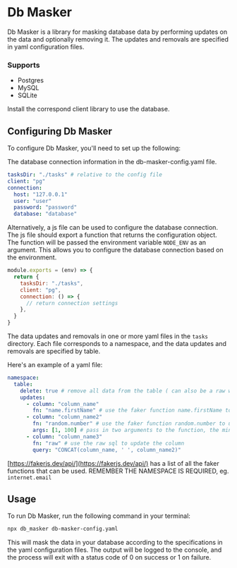 # Db Masker

Db Masker is a library for masking database data by performing updates on the data and optionally removing it. The updates and removals are specified in yaml configuration files.

### Supports

- Postgres
- MySQL
- SQLite

Install the correspond client library to use the database.

## Configuring Db Masker
To configure Db Masker, you'll need to set up the following:

The database connection information in the db-masker-config.yaml file.
```yaml
tasksDir: "./tasks" # relative to the config file
client: "pg"
connection:
  host: "127.0.0.1"
  user: "user"
  password: "password"
  database: "database"
```

Alternatively, a js file can be used to configure the database connection. The js file should export a function that returns the configuration object. The function will be passed the environment variable `NODE_ENV` as an argument. This allows you to configure the database connection based on the environment.

```js
module.exports = (env) => {
  return {
    tasksDir: "./tasks",
    client: "pg",
    connection: () => {
      // return connection settings
    },
  }
}
```

The data updates and removals in one or more yaml files in the `tasks` directory. Each file corresponds to a namespace, and the data updates and removals are specified by table.

Here's an example of a yaml file:

```yaml
namespace:
  table:
    delete: true # remove all data from the table ( can also be a raw where clause eg. "column_name2 > 100" )
    updates:
      - column: "column_name"
        fn: "name.firstName" # use the faker function name.firstName to update the column
      - column: "column_name2"
        fn: "random.number" # use the faker function random.number to update the column
        args: [1, 100] # pass in two arguments to the function, the minimum and maximum numbers
      - column: "column_name3"
        fn: "raw" # use the raw sql to update the column
        query: "CONCAT(column_name, ' ', column_name2)"
```

[https://fakerjs.dev/api/](https://fakerjs.dev/api/) has a list of all the faker functions that can be used. REMEMBER THE NAMESPACE IS REQUIRED, eg. `internet.email`

## Usage

To run Db Masker, run the following command in your terminal:

```bash
npx db_masker db-masker-config.yaml
```

This will mask the data in your database according to the specifications in the yaml configuration files. The output will be logged to the console, and the process will exit with a status code of 0 on success or 1 on failure.